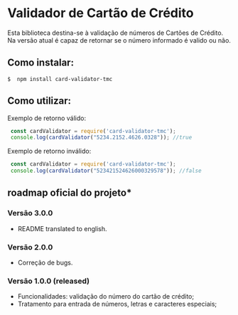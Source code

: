 # Validador de Cartão de Crédito
Esta biblioteca destina-se à validação de números de Cartões de Crédito.
Na versão atual é capaz de retornar se o número informado é valido ou não.

## Como instalar:

```
$  npm install card-validator-tmc
```

## Como utilizar:

Exemplo de retorno válido: 

```javascript
 const cardValidator = require('card-validator-tmc');
 console.log(cardValidator("5234.2152.4626.0328")); //true
```
Exemplo de retorno inválido: 

```javascript
 const cardValidator = require('card-validator-tmc');
 console.log(cardValidator("523421524626000329578")); //false
```  

## roadmap oficial do projeto*

### Versão 3.0.0

* README translated to english.

### Versão 2.0.0

* Correção de bugs.

### Versão 1.0.0 (released)

* Funcionalidades: validação do número do cartão de crédito;
* Tratamento para entrada de números, letras e caracteres especiais;